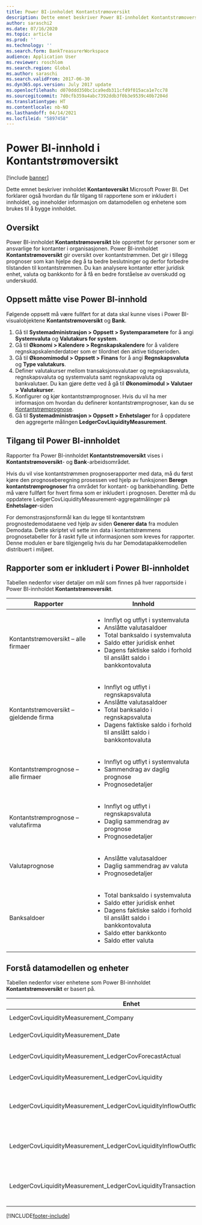 ```yaml
---
title: Power BI-innholdet Kontantstrømoversikt
description: Dette emnet beskriver Power BI-innholdet Kontantstrømoversikt. Det forklarer også hvordan du får tilgang til rapportene som er inkludert i innholdet, og inneholder informasjon om datamodellen og enhetene som brukes til å bygge innholdet.
author: saraschi2
ms.date: 07/16/2020
ms.topic: article
ms.prod: ''
ms.technology: ''
ms.search.form: BankTreasurerWorkspace
audience: Application User
ms.reviewer: roschlom
ms.search.region: Global
ms.author: saraschi
ms.search.validFrom: 2017-06-30
ms.dyn365.ops.version: July 2017 update
ms.openlocfilehash: d070ddd350bc1ca9edb311cfd9f015aca1e7cc78
ms.sourcegitcommit: 7d0cfb359a4abc7392ddb3f0b3e9539c40b7204d
ms.translationtype: HT
ms.contentlocale: nb-NO
ms.lasthandoff: 04/14/2021
ms.locfileid: "5897458"
---
```

# <a name="cash-overview-power-bi-content"></a>Power BI-innhold i Kontantstrømoversikt

[!include [banner](../includes/banner.md)]

Dette emnet beskriver innholdet **Kontantoversikt** Microsoft Power BI. Det forklarer også hvordan du får tilgang til rapportene som er inkludert i innholdet, og inneholder informasjon om datamodellen og enhetene som brukes til å bygge innholdet.

## <a name="overview"></a>Oversikt

Power BI-innholdet **Kontantstrømoversikt** ble opprettet for personer som er ansvarlige for kontanter i organisasjonen. Power BI-innholdet **Kontantstrømoversikt** gir oversikt over kontantstrømmen. Det gir i tillegg prognoser som kan hjelpe deg å ta bedre beslutninger og derfor forbedre tilstanden til kontantstrømmen. Du kan analysere kontanter etter juridisk enhet, valuta og bankkonto for å få en bedre forståelse av overskudd og underskudd.

## <a name="setup-needed-to-view-power-bi-content"></a>Oppsett måtte vise Power BI-innhold

Følgende oppsett må være fullført for at data skal kunne vises i Power BI-visualobjektene **Kontantstrømoversikt** og **Bank**.

1. Gå til **Systemadministrasjon > Oppsett > Systemparametere** for å angi **Systemvaluta** og **Valutakurs for system**.
2. Gå til **Økonomi > Kalendere > Regnskapskalendere** for å validere regnskapskalenderdatoer som er tilordnet den aktive tidsperioden.
3. Gå til **Økonomimodul > Oppsett > Finans** for å angi **Regnskapsvaluta** og **Type valutakurs**.
4. Definer valutakurser mellom transaksjonsvalutaer og regnskapsvaluta, regnskapsvaluta og systemvaluta samt regnskapsvaluta og bankvalutaer. Du kan gjøre dette ved å gå til **Økonomimodul > Valutaer > Valutakurser**.
5. Konfigurer og kjør kontantstrømprognoser. Hvis du vil ha mer informasjon om hvordan du definerer kontantstrømprognoser, kan du se [Kontantstrømprognose](./cash-flow-forecasting.md). 
6. Gå til **Systemadministrasjon > Oppsett > Enhetslager** for å oppdatere den aggregerte målingen **LedgerCovLiquidityMeasurement**.

## <a name="accessing-the-power-bi-content"></a>Tilgang til Power BI-innholdet

Rapporter fra Power BI-innholdet **Kontantstrømoversikt** vises i **Kontantstrømoversikt**- og **Bank**-arbeidsområdet.

Hvis du vil vise kontantstrømmen prognoserapporter med data, må du først kjøre den prognoseberegning prosessen ved hjelp av funksjonen **Beregn kontantstrømprognoser** fra området for kontant- og bankbehandling. Dette må være fullført for hvert firma som er inkludert i prognosen.  Deretter må du oppdatere LedgerCovLiquidityMeasurement-aggregatmålinger på **Enhetslager**-siden  

For demonstrasjonsformål kan du legge til kontantstrøm prognostedemodataene ved hjelp av siden **Generer data** fra modulen Demodata.  Dette skriptet vil sette inn data i kontantstrømmens prognosetabeller for å raskt fylle ut informasjonen som kreves for rapporter.  Denne modulen er bare tilgjengelig hvis du har Demodatapakkemodellen distribuert i miljøet. 

## <a name="reports-that-are-included-in-the-power-bi-content"></a>Rapporter som er inkludert i Power BI-innholdet

Tabellen nedenfor viser detaljer om mål som finnes på hver rapportside i Power BI-innholdet **Kontantstrømoversikt**.

| Rapporter                                | Innhold |
|---------------------------------------|----------|
| Kontantstrømoversikt – alle firmaer         | <ul><li>Innflyt og utflyt i systemvaluta</li><li>Anslåtte valutasaldoer</li><li>Total banksaldo i systemvaluta</li><li>Saldo etter juridisk enhet</li><li>Dagens faktiske saldo i forhold til anslått saldo i bankkontovaluta</li></ul> |
| Kontantstrømoversikt – gjeldende firma       | <ul><li>Innflyt og utflyt i regnskapsvaluta</li><li>Anslåtte valutasaldoer</li><li>Total banksaldo i regnskapsvaluta</li><li>Dagens faktiske saldo i forhold til anslått saldo i bankkontovaluta</li></ul> |
| Kontantstrømprognose – alle firmaer    | <ul><li>Innflyt og utflyt i systemvaluta</li><li>Sammendrag av daglig prognose</li><li>Prognosedetaljer</li></ul> |
| Kontantstrømprognose – valutafirma | <ul><li>Innflyt og utflyt i regnskapsvaluta</li><li>Daglig sammendrag av prognose</li><li>Prognosedetaljer</li></ul> |
| Valutaprognose                     | <ul><li>Anslåtte valutasaldoer</li><li>Daglig sammendrag av valuta</li><li>Prognosedetaljer</li></ul> |
| Banksaldoer                         | <ul><li>Total banksaldo i systemvaluta</li><li>Saldo etter juridisk enhet</li><li>Dagens faktiske saldo i forhold til anslått saldo i bankkontovaluta</li><li>Saldo etter bankkonto</li><li>Saldo etter valuta</li></ul> |


## <a name="understanding-the-data-model-and-entities"></a>Forstå datamodellen og enheter

Tabellen nedenfor viser enhetene som Power BI-innholdet **Kontantstrømoversikt** er basert på.

| Enhet                                                                          | Innhold |
|---------------------------------------------------------------------------------|----------|
| LedgerCovLiquidityMeasurement\_Company                                          | Selskaper til å filtrere rapporter etter |
| LedgerCovLiquidityMeasurement\_Date                                             | Datoer å filtrere rapporter etter |
| LedgerCovLiquidityMeasurement\_LedgerCovForecastActual                          | Faktisk banksaldo i forhold til sist anslåtte banksaldo |
| LedgerCovLiquidityMeasurement\_LedgerCovLiquidity                               | Detaljer om anslått transaksjon |
| LedgerCovLiquidityMeasurement\_LedgerCovLiquidityInflowOutflowBalanceCompany    | Summering av kontant innflyt, utflyt og saldo ved hjelp av regnskapsvalutaen for hvert firma |
| LedgerCovLiquidityMeasurement\_LedgerCovLiquidityInflowOutflowBalanceEnterprise | Summering av kontant innflyt, utflyt og saldo ved hjelp av systemvalutaen for alle firmaer |
| LedgerCovLiquidityMeasurement\_LedgerCovLiquidityTransactionCurrency            | Summering av netto transaksjonsbeløp og saldo for valutaer ved hjelp av transaksjonsvalutaen |


[!INCLUDE[footer-include](../../includes/footer-banner.md)]